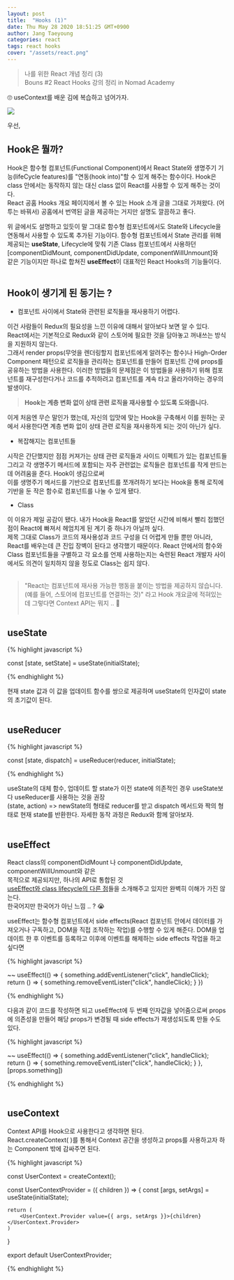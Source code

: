 ```yaml
---
layout: post
title:  "Hooks (1)"
date: Thu May 28 2020 18:51:25 GMT+0900
author: Jang Taeyoung
categories: react
tags: react hooks
cover: "/assets/react.png"
---
```


> 나를 위한 React 개념 정리 (3) <br /> Bouns #2 React Hooks 강의 정리 in Nomad Academy

🙄 useContext를 배운 김에 복습하고 넘어가자.

<img class="fun" src="https://drive.google.com/uc?export=download&id=1gkCsw_S_BKri3csD-9Na8HN-3LzaQtf_">

우선,

## Hook은 뭘까?

Hook은 함수형 컴포넌트(Functional Component)에서 React State와 생명주기 기능(lifeCycle features)를 "연동(hook into)"할 수 있게 해주는 함수이다. Hook은 class 안에서는 동작하지 않는 대신 class 없이 React를 사용할 수 있게 해주는 것이다. <br />
React 공홈 Hooks 개요 페이지에서 볼 수 있는 Hook 소개 글을 그대로 가져왔다. (어투는 바꿔서) 공홈에서 번역된 글을 제공하는 거지만 설명도 깔끔하고 좋다.

위 글에서도 설명하고 있듯이 말 그대로 함수형 컴포넌트에서도 State와 Lifecycle을 연동해서 사용할 수 있도록 추가된 기능이다. 함수형 컴포넌트에서 State 관리를 위해 제공되는 **useState**, Lifecycle에 맞춰 기존 Class 컴포넌트에서 사용하던 [componentDidMount, componentDidUpdate, componentWillUnmount]와 <br />같은 기능이지만 하나로 합쳐진 **useEffect**이 대표적인 React Hooks의 기능들이다.
<br /><br />

## Hook이 생기게 된 동기는 ?

* 컴포넌트 사이에서 State와 관련된 로직들을 재사용하기 어렵다.

이건 사람들이 Redux의 필요성을 느낀 이유에 대해서 알아보다 보면 알 수 있다. <br />
React에서는 기본적으로 Redux와 같이 스토어에 필요한 것을 담아놓고 꺼내쓰는 방식을 지원하지 않는다. <br />그래서 render props(무엇을 렌더링할지 컴포넌트에게 알려주는 함수)나 High-Order Component 패턴으로 로직들을 관리하는 컴포넌트를 만들어 컴포넌트 간에 props를 공유하는 방법을 사용한다. 이러한 방법들의 문제점은 이 방법들을 사용하기 위해 컴포넌트를 재구성한다거나 코드를 추적하려고 컴포넌트를 계속 타고 올라가야하는 경우의 발생이다.<br />

> **Hook는 계층 변화 없이 상태 관련 로직을 재사용할 수 있도록 도와줍니다.**

이게 처음엔 무슨 말인가 했는데, 자신의 입맛에 맞는 Hook을 구축해서 이를 원하는 곳에서 사용한다면 계층 변화 없이 상태 관련 로직을 재사용하게 되는 것이 아닌가 싶다.

* 복잡해지는 컴포넌트들

시작은 간단했지만 점점 커져가는 상태 관련 로직들과 사이드 이펙트가 있는 컴포넌트들 그리고 각 생명주기 메서드에 포함되는 자주 관련없는 로직들은 컴포넌트를 작게 만드는 데 어려움을 준다. Hook이 생김으로써 <br />이를 생명주기 메서드를 기반으로 컴포넌트를 쪼개려하기 보다는 Hook을 통해 로직에 기반을 둔 작은 함수로 컴포넌트를 나눌 수 있게 됐다.

* Class

이 이유가 제일 공감이 됐다. 내가 Hook을 React를 알았던 시간에 비해서 빨리 접했던 점이 React에 빠져서 헤엄치게 된 계기 중 하나가 아닐까 싶다.<br />
제목 그대로 Class가 코드의 재사용성과 코드 구성을 더 어렵게 만들 뿐만 아니라, React를 배우는데 큰 진입 장벽이 된다고 생각했기 때문이다. React 안에서의 함수와 Class 컴포넌트들을 구별하고 각 요소를 언제 사용하는지는 숙련된 React 개발자 사이에서도 의견이 일치하지 않을 정도로 Class는 쉽지 않다.
<br /><br />

> "React는 컴포넌트에 재사용 가능한 행동을 붙이는 방법을 제공하지 않습니다. (예를 들어, 스토어에 컴포넌트를 연결하는 것)" 라고 Hook 개요글에 적혀있는데 그렇다면 Context API는 뭐지 .. 🤔
<br /><br />

## useState

{% highlight javascript %}

const [state, setState] = useState(initialState);

{% endhighlight %}

현재 state 값과 이 값을 업데이트 함수를 쌍으로 제공하며 useState의 인자값이 state의 초기값이 된다.
<br /><br />

## useReducer

{% highlight javascript %}

const [state, dispatch] = useReducer(reducer, initialState);

{% endhighlight %}

useState의 대체 함수, 업데이트 할 state가 이전 state에 의존적인 경우 useState보다 useReducer를 사용하는 것을 권장 <br />
(state, action) => newState의 형태로 reducer를 받고 dispatch 메서드와 짝의 형태로 현재 state를 반환한다. 자세한 동작 과정은 Redux와 함께 알아보자.
<br /><br />

## useEffect

React class의 componentDidMount 나 componentDidUpdate, componentWillUnmount와 같은 <br />목적으로 제공되지만, 하나의 API로 통합된 것<br />
[useEffect와 class lifecycle의 다른 점](https://ko.reactjs.org/docs/hooks-reference.html#useeffect)들을 소개해주고 있지만 완벽히 이해가 가진 않는다. <br />한국어지만 한국어가 아닌 느낌 .. ? 😭

useEffect는 함수형 컴포넌트에서 side effects(React 컴포넌트 안에서 데이터를 가져오거나 구독하고, DOM을 직접 조작하는 작업)를 수행할 수 있게 해준다. DOM을 업데이트 한 후 이벤트를 등록하고 이후에 이벤트를 해제하는 side effects 작업을 하고 싶다면

{% highlight javascript %}

~~
useEffect(() => {
    something.addEventListener("click", handleClick);
    return () => {
        something.removeEventLister("click", handleClick);
    }
})

{% endhighlight %}

다음과 같이 코드를 작성하면 되고 useEffect에 두 번째 인자값을 넣어줌으로써 props에 의존성을 만들어 해당 props가 변경될 때 side effects가 재생성되도록 만들 수도 있다.

{% highlight javascript %}

~~
useEffect(() => {
    something.addEventListener("click", handleClick);
    return () => {
        something.removeEventLister("click", handleClick);
    }
}, [props.something])

{% endhighlight %}
<br /><br />

## useContext

Context API를 Hook으로 사용한다고 생각하면 된다. <br />
React.createContext( )를 통해서 Context 공간을 생성하고 props를 사용하고자 하는 Component 밖에 감싸주면 된다. 

{% highlight javascript %}

const UserContext = createContext();

const UserContextProvider = ({ children }) => {
    const [args, setArgs] = useState(initialState);

    return (
        <UserContext.Provider value={{ args, setArgs }}>{children}</UserContext.Provider>
    )
}

export default UserContextProvider;

{% endhighlight %}

